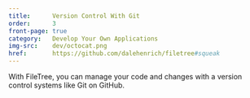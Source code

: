 ```yaml
---
title:      Version Control With Git
order:      3
front-page: true
category:   Develop Your Own Applications
img-src:    dev/octocat.png
href:       https://github.com/dalehenrich/filetree#squeak
---
```

With FileTree, you can manage your code and changes with a version control systems like Git on GitHub.
